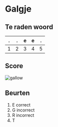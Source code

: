 # Galgje

## Te raden woord

|.|.|e|e|.|
|-|-|-|-|-|
|1|2|3|4|5|

## Score
![gallow](./images/3.png)

## Beurten

1. E correct
2. G incorrect
3. R incorrect
4. T 
